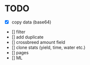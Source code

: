 # TODO

- [x] copy data (base64)
- [] filter
- [] add duplicate
- [] crossbreed amount field
- [] clone stats (yield, time, water etc.)
- [] pages
- [] ML
